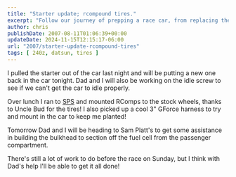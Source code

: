 ```yaml
---
title: "Starter update; rcompound tires."
excerpt: "Follow our journey of prepping a race car, from replacing the starter to building the bulkhead, in anticipation of an upcoming race."
author: chris
publishDate: 2007-08-11T01:06:39+00:00
updateDate: 2024-11-15T12:15:17-06:00
url: "2007/starter-update-rcompound-tires"
tags: [ 240z, datsun, tires ]
---
```


I pulled the starter out of the car last night and will be putting a new one back in the car tonight. Dad and I will also be working on the idle screw to see if we can't get the car to idle properly.

Over lunch I ran to [SPS](https://www.soloperformance.com/) and mounted RComps to the stock wheels, thanks to Uncle Bud for the tires! I also picked up a cool 3" GForce harness to try and mount in the car to keep me planted!

Tomorrow Dad and I will be heading to Sam Platt's to get some assistance in building the bulkhead to section off the fuel cell from the passenger compartment.

There's still a lot of work to do before the race on Sunday, but I think with Dad's help I'll be able to get it all done!

